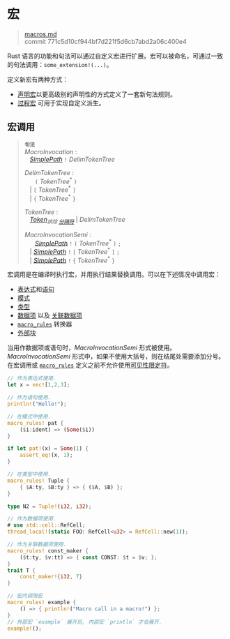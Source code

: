 # 宏

>[macros.md](https://github.com/rust-lang/reference/blob/master/src/macros.md)\
>commit 771c5d10cf944bf7d221f5d6cb7abd2a06c400e4

Rust 语言的功能和句法可以通过自定义宏进行扩展。宏可以被命名，可通过一致的句法调用：`some_extension!(...)`。

定义新宏有两种方式：

* [声明宏]以更高级别的声明性的方式定义了一套新句法规则。
* [过程宏] 可用于实现自定义派生。

## 宏调用

> **<sup>句法</sup>**\
> _MacroInvocation_ :\
> &nbsp;&nbsp; [_SimplePath_] `!` _DelimTokenTree_
>
> _DelimTokenTree_ :\
> &nbsp;&nbsp; &nbsp;&nbsp;  `(` _TokenTree_<sup>\*</sup> `)`\
> &nbsp;&nbsp; | `[` _TokenTree_<sup>\*</sup> `]`\
> &nbsp;&nbsp; | `{` _TokenTree_<sup>\*</sup> `}`
>
> _TokenTree_ :\
> &nbsp;&nbsp; [_Token_]<sub>_排除 [分隔符]_</sub> | _DelimTokenTree_
>
> _MacroInvocationSemi_ :\
> &nbsp;&nbsp; &nbsp;&nbsp; [_SimplePath_] `!` `(` _TokenTree_<sup>\*</sup> `)` `;`\
> &nbsp;&nbsp; | [_SimplePath_] `!` `[` _TokenTree_<sup>\*</sup> `]` `;`\
> &nbsp;&nbsp; | [_SimplePath_] `!` `{` _TokenTree_<sup>\*</sup> `}`

宏调用是在编译时执行宏，并用执行结果替换调用。可以在下述情况中调用宏：

* [表达式]和[语句]
* [模式]
* [类型]
* [数据项] 以及 [关联数据项]
* [`macro_rules`] 转换器
* [外部块]

当用作数据项或语句时，_MacroInvocationSemi_ 形式被使用。_MacroInvocationSemi_ 形式中，如果不使用大括号，则在结尾处需要添加分号。在宏调用或 [`macro_rules`] 定义之前不允许使用[可见性限定符]。

```rust
// 作为表达式使用.
let x = vec![1,2,3];

// 作为语句使用.
println!("Hello!");

// 在模式中使用.
macro_rules! pat {
    ($i:ident) => (Some($i))
}

if let pat!(x) = Some(1) {
    assert_eq!(x, 1);
}

// 在类型中使用.
macro_rules! Tuple {
    { $A:ty, $B:ty } => { ($A, $B) };
}

type N2 = Tuple!(i32, i32);

// 作为数据项使用.
# use std::cell::RefCell;
thread_local!(static FOO: RefCell<u32> = RefCell::new(1));

// 作为关联数据项使用.
macro_rules! const_maker {
    ($t:ty, $v:tt) => { const CONST: $t = $v; };
}
trait T {
    const_maker!{i32, 7}
}

// 宏内调用宏
macro_rules! example {
    () => { println!("Macro call in a macro!") };
}
// 外部宏 `example` 展开后, 内部宏 `println` 才会展开.
example!();
```

[声明宏]: macros-by-example.md
[过程宏]: procedural-macros.md
[_SimplePath_]: paths.md#简单路径
[_Token_]: tokens.md
[关联数据项]: items/associated-items.md
[分隔符]: tokens.md#分隔符
[表达式]: expressions.md
[数据项]: items.md
[`macro_rules`]: macros-by-example.md
[模式]: patterns.md
[语句]: statements.md
[类型]: types.md
[可见性限定符]: visibility-and-privacy.md
[外部块]: items/external-blocks.md
